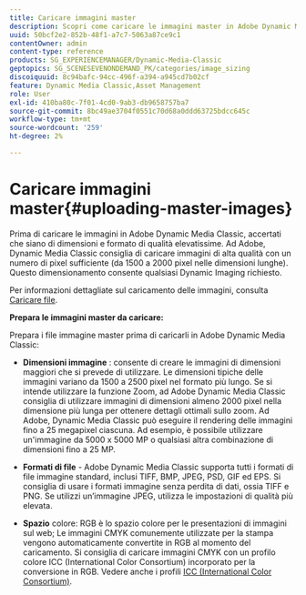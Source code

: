 ```yaml
---
title: Caricare immagini master
description: Scopri come caricare le immagini master in Adobe Dynamic Media Classic.
uuid: 50bcf2e2-852b-48f1-a7c7-5063a87ce9c1
contentOwner: admin
content-type: reference
products: SG_EXPERIENCEMANAGER/Dynamic-Media-Classic
geptopics: SG_SCENESEVENONDEMAND_PK/categories/image_sizing
discoiquuid: 8c94bafc-94cc-496f-a394-a945cd7b02cf
feature: Dynamic Media Classic,Asset Management
role: User
exl-id: 410ba80c-7f01-4cd0-9ab3-db9658757ba7
source-git-commit: 8bc49ae3704f0551c70d68a0ddd63725bdcc645c
workflow-type: tm+mt
source-wordcount: '259'
ht-degree: 2%

---
```


# Caricare immagini master{#uploading-master-images}

Prima di caricare le immagini in Adobe Dynamic Media Classic, accertati che siano di dimensioni e formato di qualità elevatissime. Ad Adobe, Dynamic Media Classic consiglia di caricare immagini di alta qualità con un numero di pixel sufficiente (da 1500 a 2000 pixel nelle dimensioni lunghe). Questo dimensionamento consente qualsiasi Dynamic Imaging richiesto.

Per informazioni dettagliate sul caricamento delle immagini, consulta [Caricare file](uploading-files.md#uploading_files).

**Prepara le immagini master da caricare:**

Prepara i file immagine master prima di caricarli in Adobe Dynamic Media Classic:

* **Dimensioni immagine** : consente di creare le immagini di dimensioni maggiori che si prevede di utilizzare. Le dimensioni tipiche delle immagini variano da 1500 a 2500 pixel nel formato più lungo. Se si intende utilizzare la funzione Zoom, ad Adobe Dynamic Media Classic consiglia di utilizzare immagini di dimensioni almeno 2000 pixel nella dimensione più lunga per ottenere dettagli ottimali sullo zoom. Ad Adobe, Dynamic Media Classic può eseguire il rendering delle immagini fino a 25 megapixel ciascuna. Ad esempio, è possibile utilizzare un&#39;immagine da 5000 x 5000 MP o qualsiasi altra combinazione di dimensioni fino a 25 MP.

* **Formati di file**  - Adobe Dynamic Media Classic supporta tutti i formati di file immagine standard, inclusi TIFF, BMP, JPEG, PSD, GIF ed EPS. Si consiglia di usare i formati immagine senza perdita di dati, ossia TIFF e PNG. Se utilizzi un’immagine JPEG, utilizza le impostazioni di qualità più elevata.

* **Spazio**  colore: RGB è lo spazio colore per le presentazioni di immagini sul web; Le immagini CMYK comunemente utilizzate per la stampa vengono automaticamente convertite in RGB al momento del caricamento. Si consiglia di caricare immagini CMYK con un profilo colore ICC (International Color Consortium) incorporato per la conversione in RGB. Vedere anche i profili [ICC (International Color Consortium)](/help/icc-profiles.md).
